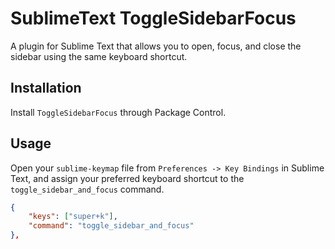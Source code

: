 # SublimeText ToggleSidebarFocus

A plugin for Sublime Text that allows you to open, focus, and close the sidebar using the same keyboard shortcut.

## Installation

Install `ToggleSidebarFocus` through Package Control.

## Usage

Open your `sublime-keymap` file from `Preferences -> Key Bindings` in Sublime Text, and assign your preferred keyboard shortcut to the `toggle_sidebar_and_focus` command.

```json
{
    "keys": ["super+k"],
    "command": "toggle_sidebar_and_focus"
},
